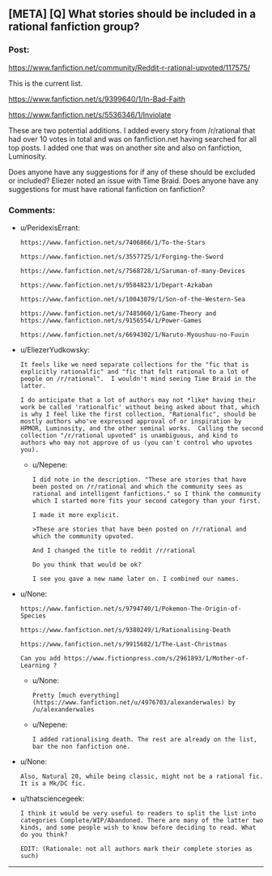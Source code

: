## [META] [Q] What stories should be included in a rational fanfiction group?

### Post:

https://www.fanfiction.net/community/Reddit-r-rational-upvoted/117575/

This is the current list.

https://www.fanfiction.net/s/9399640/1/In-Bad-Faith

https://www.fanfiction.net/s/5536346/1/Inviolate

These are two potential additions. I added every story from /r/rational that had over 10 votes in total and was on fanfiction.net having searched for all top posts. I added one that was on another site and also on fanfiction, Luminosity. 

Does anyone have any suggestions for if any of these should be excluded or included? Eliezer noted an issue with Time Braid. Does anyone have any suggestions for must have rational fanfiction on fanfiction?

### Comments:

- u/PeridexisErrant:
  ```
  https://www.fanfiction.net/s/7406866/1/To-the-Stars

  https://www.fanfiction.net/s/3557725/1/Forging-the-Sword

  https://www.fanfiction.net/s/7568728/1/Saruman-of-many-Devices

  https://www.fanfiction.net/s/9584823/1/Depart-Azkaban

  https://www.fanfiction.net/s/10043079/1/Son-of-the-Western-Sea

  https://www.fanfiction.net/s/7485060/1/Game-Theory and https://www.fanfiction.net/s/9156554/1/Power-Games

  https://www.fanfiction.net/s/6694302/1/Naruto-Myoushuu-no-Fuuin
  ```

- u/EliezerYudkowsky:
  ```
  It feels like we need separate collections for the "fic that is explicitly rationalfic" and "fic that felt rational to a lot of people on /r/rational".  I wouldn't mind seeing Time Braid in the latter.

  I do anticipate that a lot of authors may not *like* having their work be called 'rationalfic' without being asked about that, which is why I feel like the first collection, "Rationalfic", should be mostly authors who've expressed approval of or inspiration by HPMOR, Luminosity, and the other seminal works.  Calling the second collection "/r/rational upvoted" is unambiguous, and kind to authors who may not approve of us (you can't control who upvotes you).
  ```

  - u/Nepene:
    ```
    I did note in the description. "These are stories that have been posted on /r/rational and which the community sees as rational and intelligent fanfictions." so I think the community which I started more fits your second category than your first. 

    I made it more explicit.

    >These are stories that have been posted on /r/rational and which the community upvoted.

    And I changed the title to reddit /r/rational 

    Do you think that would be ok?

    I see you gave a new name later on. I combined our names.
    ```

- u/None:
  ```
  https://www.fanfiction.net/s/9794740/1/Pokemon-The-Origin-of-Species

  https://www.fanfiction.net/s/9380249/1/Rationalising-Death

  https://www.fanfiction.net/s/9915682/1/The-Last-Christmas

  Can you add https://www.fictionpress.com/s/2961893/1/Mother-of-Learning ?
  ```

  - u/None:
    ```
    Pretty [much everything](https://www.fanfiction.net/u/4976703/alexanderwales) by /u/alexanderwales
    ```

  - u/Nepene:
    ```
    I added rationalising death. The rest are already on the list, bar the non fanfiction one.
    ```

- u/None:
  ```
  Also, Natural 20, while being classic, might not be a rational fic. It is a Mk/DC fic.
  ```

- u/thatsciencegeek:
  ```
  I think it would be very useful to readers to split the list into categories Complete/WIP/Abandoned. There are many of the latter two kinds, and some people wish to know before deciding to read. What do you think?

  EDIT: (Rationale: not all authors mark their complete stories as such)
  ```

---

